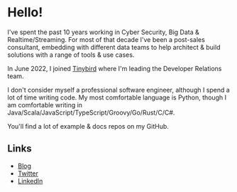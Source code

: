 # Hello!

I've spent the past 10 years working in Cyber Security, Big Data & Realtime/Streaming. For most of that decade I've been a post-sales consultant, embedding with different data teams to help architect & build solutions with a range of tools & use cases.

In June 2022, I joined [Tinybird](https://tinybird.co) where I'm leading the Developer Relations team.

I don't consider myself a professional software engineer, although I spend a lot of time writing code. My most comfortable language is Python, though I am comfortable writing in Java/Scala/JavaScript/TypeScript/Groovy/Go/Rust/C/C#.

You'll find a lot of example & docs repos on my GitHub.

## Links
- [Blog](https://alasdairb.com)
- [Twitter](https://twitter.com/sdairs)
- [LinkedIn](https://www.linkedin.com/in/alasdair-brown-3b326164/)
